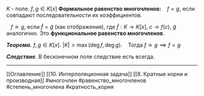 $K$ - поле.
$f,g \in K[x]$
**Формальное равенство многочленов:**
&nbsp;&nbsp; $f =g$, если совпадают последовательности их коэффициентов.

&nbsp;&nbsp; $f \doteq g$, если $\widetilde f = \widetilde g$ (как отображения), где $\widetilde f : K \to K[x], \ c \to f(c)$, $\widetilde g$ аналогично. Это **функциональное равенство многочленов**.

***Теорема.*** $f,g \in K[x]$. $|K| > \max(\deg f, \deg g)$.
&nbsp;&nbsp; Тогда $f \doteq g \implies f = g$

***Следствие***. В бесконечном поле следствие есть всегда.

---
[[Оглавление]]
[[10. Интерполяционная задача]]
[[8. Кратные корни и производная]]
#многочлен 
#равенство_многочленов
#степень_многочлена 
#кратность_корня 